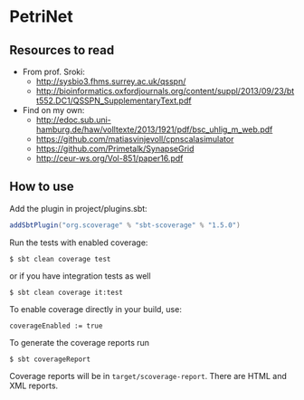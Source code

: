 # PetriNet

## Resources to read
* From prof. Sroki:
  * http://sysbio3.fhms.surrey.ac.uk/qsspn/
  * http://bioinformatics.oxfordjournals.org/content/suppl/2013/09/23/btt552.DC1/QSSPN_SupplementaryText.pdf
* Find on my own:
  * http://edoc.sub.uni-hamburg.de/haw/volltexte/2013/1921/pdf/bsc_uhlig_m_web.pdf
  * https://github.com/matiasvinjevoll/cpnscalasimulator
  * https://github.com/Primetalk/SynapseGrid
  * http://ceur-ws.org/Vol-851/paper16.pdf


## How to use

Add the plugin in project/plugins.sbt:
```scala
addSbtPlugin("org.scoverage" % "sbt-scoverage" % "1.5.0")
```

Run the tests with enabled coverage:
```
$ sbt clean coverage test
```
or if you have integration tests as well
```
$ sbt clean coverage it:test
```

To enable coverage directly in your build, use:
```
coverageEnabled := true
```

To generate the coverage reports run
```
$ sbt coverageReport
```

Coverage reports will be in `target/scoverage-report`. There are HTML and XML reports.
